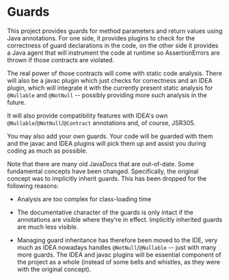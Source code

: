 Guards
======

This project provides guards for method parameters and return values using Java annotations. For one side, it provides plugins to check for the correctness of guard declarations in the code, on the other side it provides a Java agent that will instrument the code at runtime so AssertionErrors are thrown if those contracts are violated.

The real power of those contracts will come with static code analysis. There will also be a javac plugin which just checks for correctness and an IDEA plugin, which will integrate it with the currently present static analysis for `@Nullable` and `@NotNull` -- possibly providing more such analysis in the future.

It will also provide compatibility features with IDEA's own `@Nullable`/`@NotNull`/`@Contract` annotations and, of course, JSR305.

You may also add your own guards. Your code will be guarded with them and the javac and IDEA plugins will pick them up and assist you during coding as much as possible.

Note that there are many old JavaDocs that are out-of-date. Some fundamental concepts have been changed. Specifically, the original concept was to implicitly inherit guards. This has been dropped for the following reasons:

 *  Analysis are too complex for class-loading time

 *  The documentative character of the guards is only intact if the annotations are visible where they're in effect. Implicitly inherited guards are much less visible.

 *  Managing guard inheritance has therefore been moved to the IDE, very much as IDEA nowadays handles `@NotNull`/`@Nullable` -- just with many more guards. The IDEA and javac plugins will be essential component of the project as a whole (instead of some bells and whistles, as they were with the original concept).
